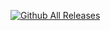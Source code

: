 [![Github All Releases](https://img.shields.io/github/downloads/L0615T1C5-216AC-9437/WorldEdit/total.svg)]()
